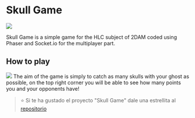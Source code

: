 # Skull Game
![](https://github.com/ismaelpacheco13/skull-game/skull.png)

Skull Game is a simple game for the HLC subject of 2DAM coded using Phaser and Socket.io for the multiplayer part.

## How to play
![](https://github.com/ismaelpacheco13/skull-game/white.png)
The aim of the game is simply to catch as many skulls with your ghost as possible, on the top right corner you will be able to see
how many points you and your opponents have!

> :star: Si te ha gustado el proyecto "Skull Game" dale una estrellita al [repositorio](https://github.com/ismaelpacheco13/skull-game)
